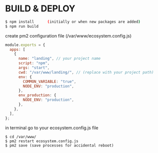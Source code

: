 # BUILD & DEPLOY

```sh
$ npm install      (initially or when new packages are added)
$ npm run build
```
create pm2 configuration file (/var/www/ecosystem.config.js)

```javascript
module.exports = {
  apps: [
    {
      name: "landing", // your project name
      script: "npm",
      args: "start",
      cwd: "/var/www/landing/", // (replace with your project path)
      env: {
        COMMON_VARIABLE: "true",
        NODE_ENV: "production",
      },
      env_production: {
        NODE_ENV: "production",
      },
    },
  ],
};
```
in terminal go to your ecosystem.config.js file 
```
$ cd /var/www/
$ pm2 restart ecosystem.config.js
$ pm2 save (save processes for accidental reboot)
```